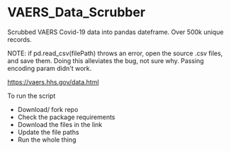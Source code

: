 # VAERS_Data_Scrubber
Scrubbed VAERS Covid-19 data into pandas dateframe. Over 500k unique records. 

NOTE: if pd.read_csv(filePath) throws an error, open the source .csv files, and save them. Doing this alleviates the bug, not sure why. Passing encoding param didn't work. 

https://vaers.hhs.gov/data.html

To run the script
- Download/ fork repo 
- Check the package requirements
- Download the files in the link
- Update the file paths
- Run the whole thing
